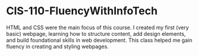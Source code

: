 # CIS-110-FluencyWithInfoTech
HTML and CSS were the main focus of this course. I created my first (very basic) webpage, learning how to structure content, add design elements, and build foundational skills in web development. This class helped me gain fluency in creating and styling webpages.
